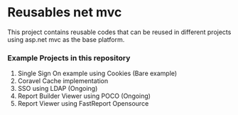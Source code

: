 # Reusables net mvc
This project contains reusable codes that can be reused in different projects using asp.net mvc as the base platform.
 
### Example Projects in this repository
1. Single Sign On example using Cookies (Bare example)
2. Coravel Cache implementation
3. SSO using LDAP (Ongoing)
4. Report Builder Viewer using POCO (Ongoing)
5. Report Viewer using FastReport Opensource
